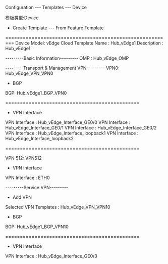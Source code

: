 Configuration --- Templates --- Device

模板类型:Device
+ Create Template --- From Feature Template

=========================================================
Device Model: vEdge Cloud
Template Name : Hub_vEdge1
Description : Hub_vEdge1

---------Basic Information---------
OMP : Hub_vEdge_OMP

---------Transport & Management VPN---------
VPN0: Hub_vEdge_VPN_VPN0

+ BGP

BGP: Hub_vEdge1_BGP_VPN0

==============================================

+ VPN Interface

VPN Interface : Hub_vEdge_Interface_GE0/0
VPN Interface : Hub_vEdge_Interface_GE0/1
VPN Interface : Hub_vEdge_Interface_GE0/2
VPN Interface : Hub_vEdge_Interface_loopback1
VPN Interface : Hub_vEdge_Interface_loopback2

==============================================

VPN 512: VPN512

+ VPN Interface

VPN Interface : ETH0

---------Service VPN---------
+ Add VPN

Selected VPN Templates : Hub_vEdge_VPN_VPN10

+ BGP

BGP: Hub_vEdge1_BGP_VPN10

==============================================

+ VPN Interface

VPN Interface : Hub_vEdge_Interface_GE0/3